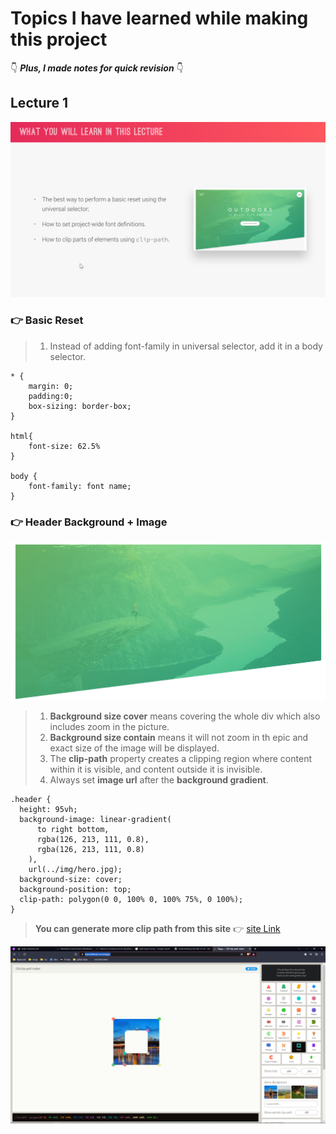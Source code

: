 # Topics I have learned while making this project

👇 **_Plus, I made notes for quick revision_** 👇

## Lecture 1

![First lecture](md-images/lecture%201.png)

### 👉 Basic Reset

> 1. Instead of adding font-family in universal selector, add it in a body selector.

```
* {
    margin: 0;
    padding:0;
    box-sizing: border-box;
}

html{
    font-size: 62.5%
}

body {
    font-family: font name;
}
```

### 👉 Header Background + Image

![example](md-images/2.png)

> 1. **Background size cover** means covering the whole div which also includes zoom in the picture.
> 2. **Background size contain** means it will not zoom in th epic and exact size of the image will be displayed.
> 3. The **clip-path** property creates a clipping region where content within it is visible, and content outside it is invisible.
> 4. Always set **image url** after the **background gradient**.

```
.header {
  height: 95vh;
  background-image: linear-gradient(
      to right bottom,
      rgba(126, 213, 111, 0.8),
      rgba(126, 213, 111, 0.8)
    ),
    url(../img/hero.jpg);
  background-size: cover;
  background-position: top;
  clip-path: polygon(0 0, 100% 0, 100% 75%, 0 100%);
}
```

> **You can generate more clip path from this site** 👉 [site Link](D:\learn\advanced-css-course-master\Natours\starter\md-images\3.png)

![example](md-images/3.png)
